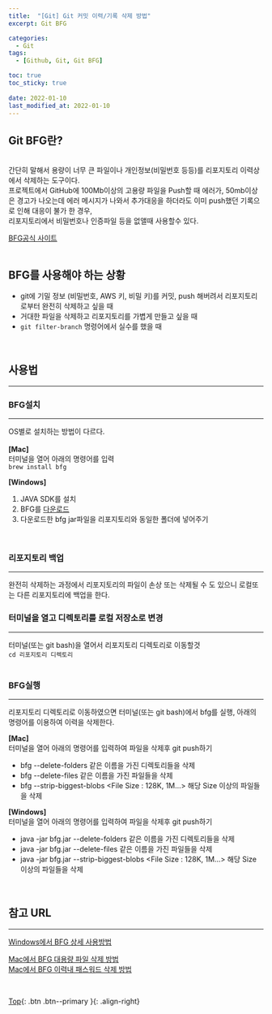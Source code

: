 ```yaml
---
title:  "[Git] Git 커밋 이력/기록 삭제 방법"
excerpt: Git BFG

categories:
  - Git
tags:
  - [Github, Git, Git BFG]

toc: true
toc_sticky: true
 
date: 2022-01-10
last_modified_at: 2022-01-10
---
```



## Git BFG란?
<br>
간단히 말해서 용량이 너무 큰 파일이나 개인정보(비밀번호 등등)를 리포지토리 이력상에서 삭제하는 도구이다.
<br>
프로젝트에서 GitHub에 100Mb이상의 고용량 파일을 Push할 때 에러가, 50mb이상은 경고가 나오는데 에러 메시지가 나와서 추가대응을 하더라도 이미 push했던 기록으로 인해 대응이 불가 한 경우,<br> 
리포지토리에서 비밀번호나 인증파일 등을 없앨때 사용할수 있다. 
<br>

[BFG공식 사이트](https://rtyley.github.io/bfg-repo-cleaner/)
<br><br>

## BFG를 사용해야 하는 상황

- git에 기밀 정보 (비밀번호, AWS 키, 비밀 키)를 커밋, push 해버려서 리포지토리로부터 완전히 삭제하고 싶을 때 <br>
- 거대한 파일을 삭제하고 리포지토리를 가볍게 만들고 싶을 때 <br>
-  `git filter-branch` 명령어에서 실수를 했을 때 <br>
<br>

## 사용법 
---
### BFG설치 
---
OS별로 설치하는 방법이 다르다. <br> <br>
**[Mac]**  <br>
터미널을 열어 아래의 명령어를 입력 <br>
`brew install bfg`

**[Windows]**
1. JAVA SDK를 설치
2. BFG를 [다운로드](https://rtyley.github.io/bfg-repo-cleaner/#usage)
3. 다운로드한 bfg jar파일을 리포지토리와 동일한 폴더에 넣어주기

<br>

### 리포지토리 백업 <br>
---
완전히 삭제하는 과정에서 리포지토리의 파일이 손상 또는 삭제될 수 도 있으니 로컬또는 다른 리포지토리에 백업을 한다.
<br>

### 터미널을 열고 디렉토리를 로컬 저장소로 변경 <br>
---
터미널(또는 git bash)을 열어서 리포지토리 디렉토리로 이동할것 <br>
`cd 리포지토리 디렉토리` <br>
<br>

### BFG실행
---
리포지토리 디렉토리로 이동하였으면 터미널(또는 git bash)에서 bfg를 실행, 아래의 명령어를 이용하여 이력을 삭제한다. 
<br>

**[Mac]** <br>
터미널을 열어 아래의 명령어를 입력하여 파일을 삭제후 git push하기 <br>
  
* bfg --delete-folders <Directory Name> 같은 이름을 가진 디렉토리들을 삭제 <br>
* bfg --delete-files <File Name> 같은 이름을 가진 파일들을 삭제 <br>
* bfg --strip-biggest-blobs <File Size : 128K, 1M...> 해당 Size 이상의 파일들을 삭제 <br>

**[Windows]** <br>
터미널을 열어 아래의 명령어를 입력하여 파일을 삭제후 git push하기 <br>
  
* java -jar bfg.jar --delete-folders <Directory Name> 같은 이름을 가진 디렉토리들을 삭제 <br>
* java -jar bfg.jar --delete-files <File Name> 같은 이름을 가진 파일들을 삭제 <br>
* java -jar bfg.jar --strip-biggest-blobs <File Size : 128K, 1M...> 해당 Size 이상의 파일들을 삭제 <br>
<br>

## 참고 URL
---

[Windows에서 BFG 상세 사용방법](https://medium.com/@vs28031996/remove-git-history-with-bfg-repo-cleaner-866808826eea) <br>


[Mac에서 BFG 대용량 파일 삭제 방법](https://qiita.com/aosho235/items/f944c0148a6fbe711a5a) <br>
[Mac에서 BFG 이력내 패스워드 삭제 방법](https://qiita.com/jnchito/items/64ffb76a9c645323f43c) <br>


<br>

[Top](#){: .btn .btn--primary }{: .align-right}